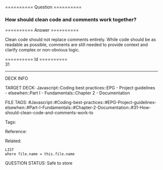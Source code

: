 ========== Question ==========  

### How should clean code and comments work together?  

========== Answer ==========  

Clean code should not replace comments entirely. While code should be as readable as possible, comments are still needed to provide context and clarify complex or non-obvious logic.

========== Id ==========  
31

---

DECK INFO

TARGET DECK: Javascript::Coding best practices::EPG - Project guidelines - elsewhen::Part I - Fundamentals::Chapter 2 - Documentation

FILE TAGS: #Javascript::#Coding-best-practices::#EPG-Project-guidelines-elsewhen::#Part-I-Fundamentals::#Chapter-2-Documentation::#31-How-should-clean-code-and-comments-work-to

Tags:

Reference:

Related:

```dataview
LIST
where file.name = this.file.name
```

QUESTION STATUS: Safe to store
